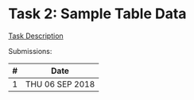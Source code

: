 # Task 2: Sample Table Data

[Task Description](https://txt.github.io/fss18/proj/w1/)

Submissions:

| # | Date |
| --- | --- |
| 1 | THU 06 SEP 2018 |